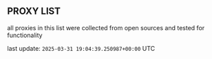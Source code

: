 ## PROXY LIST

all proxies in this list were collected from open sources and tested for functionality

last update: `2025-03-31 19:04:39.250987+00:00` UTC
